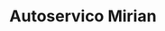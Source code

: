 ---
title: "Autoservico Mirian"
url: /fernando-de-la-mora/autoservico-mirian/
shop: reparación de automóviles
---